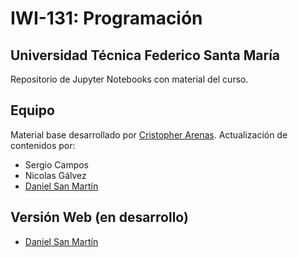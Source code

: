 # IWI-131: Programación
## Universidad Técnica Federico Santa María

Repositorio de Jupyter Notebooks con material del curso.

## Equipo
Material base desarrollado por [Cristopher Arenas](https://github.com/cristopherarenas). Actualización de contenidos por:

- Sergio Campos
- Nicolas Gálvez
- [Daniel San Martín](https://github.com/dsanmartin)

## Versión Web (en desarrollo)

- [Daniel San Martín](https://github.com/dsanmartin)
